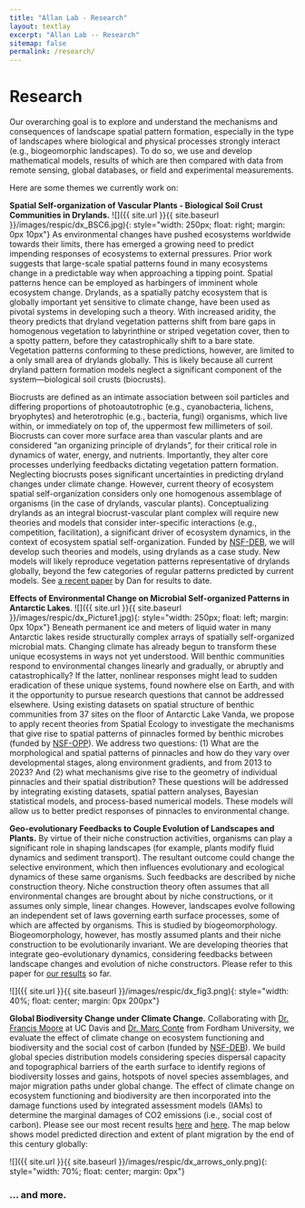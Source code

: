 ```yaml
---
title: "Allan Lab - Research"
layout: textlay
excerpt: "Allan Lab -- Research"
sitemap: false
permalink: /research/
---
```


# Research

Our overarching goal is to explore and understand the mechanisms and consequences of landscape spatial pattern formation, especially in the type of landscapes where biological and physical processes strongly interact (e.g., biogeomorphic landscapes). To do so, we use and develop mathematical models, results of which are then compared with data from remote sensing, global databases, or field and experimental measurements.

Here are some themes we currently work on:

**Spatial Self-organization of Vascular Plants - Biological Soil Crust Communities in Drylands.**  ![]({{ site.url }}{{ site.baseurl }}/images/respic/dx_BSC6.jpg){: style="width: 250px; float: right; margin: 0px 10px"} 
As environmental changes have pushed ecosystems worldwide towards their limits, there has emerged a growing need to predict impending responses of ecosystems to external pressures. Prior work suggests that large-scale spatial patterns found in many ecosystems change in a predictable way when approaching a tipping point. Spatial patterns hence can be employed as harbingers of imminent whole ecosystem change. Drylands, as a spatially patchy ecosystem that is globally important yet sensitive to climate change, have been used as pivotal systems in developing such a theory. With increased aridity, the theory predicts that dryland vegetation patterns shift from bare gaps in homogenous vegetation to labyrinthine or striped vegetation cover, then to a spotty pattern, before they catastrophically shift to a bare state. Vegetation patterns conforming to these predictions, however, are limited to a only small area of drylands globally. This is likely because all current dryland pattern formation models neglect a significant component of the system—biological soil crusts (biocrusts). 

Biocrusts are defined as an intimate association between soil particles and differing proportions of photoautotrophic (e.g., cyanobacteria, lichens, bryophytes) and heterotrophic (e.g., bacteria, fungi) organisms, which live within, or immediately on top of, the uppermost few millimeters of soil. Biocrusts can cover more surface area than vascular plants and are considered “an organizing principle of drylands”, for their critical role in dynamics of water, energy, and nutrients. Importantly, they alter core processes underlying feedbacks dictating vegetation pattern formation. Neglecting biocrusts poses significant uncertainties in predicting dryland changes under climate change. However, current theory of ecosystem spatial self-organization considers only one homogenous assemblage of organisms (in the case of drylands, vascular plants). Conceptualizing drylands as an integral biocrust-vascular plant complex will require new theories and models that consider inter-specific interactions (e.g., competition, facilitation), a significant driver of ecosystem dynamics, in the context of ecosystem spatial self-organization. Funded by [NSF-DEB](https://www.nsf.gov/div/index.jsp?div=DEB), we will develop such theories and models, using drylands as a case study. New models will likely reproduce vegetation patterns representative of drylands globally, beyond the few categories of regular patterns predicted by current models. See [a recent paper](https://link.springer.com/article/10.1007/s10021-023-00898-2) by Dan for results to date.


**Effects of Environmental Change on Microbial Self-organized Patterns in Antarctic Lakes**.  ![]({{ site.url }}{{ site.baseurl }}/images/respic/dx_Picture1.jpg){: style="width: 250px; float: left; margin: 0px  10px"}
Beneath permanent ice and meters of liquid water in many Antarctic lakes reside structurally complex arrays of spatially self-organized microbial mats. Changing climate has already begun to transform these unique ecosystems in ways not yet understood. Will benthic communities respond to environmental changes linearly and gradually, or abruptly and catastrophically? If the latter, nonlinear responses might lead to sudden eradication of these unique systems, found nowhere else on Earth, and with it the opportunity to pursue research questions that cannot be addressed elsewhere. Using existing datasets on spatial structure of benthic communities from 37 sites on the floor of Antarctic Lake Vanda, we propose to apply recent theories from Spatial Ecology to investigate the mechanisms that give rise to spatial patterns of pinnacles formed by benthic microbes (funded by [NSF-OPP](https://www.nsf.gov/div/index.jsp?div=OPP)). We address two questions: (1) What are the morphological and spatial patterns of pinnacles and how do they vary over developmental stages, along environment gradients, and from 2013 to 2023? And (2) what mechanisms give rise to the geometry of individual pinnacles and their spatial distribution? These questions will be addressed by integrating existing datasets, spatial pattern analyses, Bayesian statistical models, and process-based numerical models. These models will allow us to better predict responses of pinnacles to environmental change.

**Geo-evolutionary Feedbacks to Couple Evolution of Landscapes and Plants.**
By virtue of their niche construction activities, organisms can play a significant role in shaping landscapes (for example, plants modify fluid dynamics and sediment transport). The resultant outcome could change the selective environment, which then influences evolutionary and ecological dynamics of these same organisms. Such feedbacks are described by niche construction theory. Niche construction theory often assumes that all environmental changes are brought about by niche constructions, or it assumes only simple, linear changes. However, landscapes evolve following an independent set of laws governing earth surface processes, some of which are affected by organisms. This is studied by biogeomorphology. Biogeomorphology, however, has mostly assumed plants and their niche construction to be evolutionarily invariant. We are developing theories that integrate geo-evolutionary dynamics, considering feedbacks between landscape changes and evolution of niche constructors. Please refer to this paper for [our results](https://www.journals.uchicago.edu/doi/full/10.1086/719425) so far.

![]({{ site.url }}{{ site.baseurl }}/images/respic/dx_fig3.png){: style="width: 40%; float: center; margin: 0px 200px"}


**Global Biodiversity Change under Climate Change.**
Collaborating with [Dr. Francis Moore](https://franmoore.faculty.ucdavis.edu) at UC Davis and [Dr. Marc Conte](https://marcnconte.ace.fordham.edu) from Fordham University, we evaluate the effect of climate change on ecosystem functioning and biodiversity and the social cost of carbon (funded by [NSF-DEB](https://www.nsf.gov/div/index.jsp?div=DEB)). We build global species distribution models considering species dispersal capacity and topographical barriers of the earth surface to identify regions of biodiversity losses and gains, hotspots of novel species assemblages, and major migration paths under global change. The effect of climate change on ecosystem functioning and biodiversity are then incorporated into the damage functions used by integrated assessment models (IAMs) to determine the marginal damages of CO2 emissions (i.e., social cost of carbon). Please see our most recent results [here](https://www.journals.uchicago.edu/doi/10.1086/716662) and [here](https://www.nature.com/articles/s41586-023-06769-z). The map below shows model predicted direction and extent of plant migration by the end of this century globally:

![]({{ site.url }}{{ site.baseurl }}/images/respic/dx_arrows_only.png){: style="width: 70%; float: center; margin: 0px"}

### ... and more.
